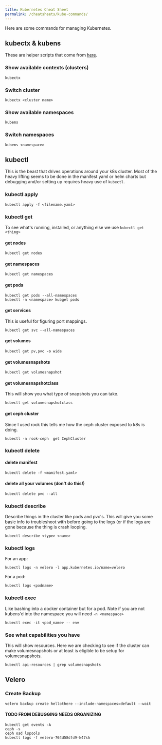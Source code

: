 ```yaml
---
title: Kubernetes Cheat Sheet
permalink: /cheatsheets/kube-commands/
---
```


Here are some commands for managing Kubernetes.

## kubectx & kubens

These are helper scripts that come from [here](https://github.com/ahmetb/kubectx).

### Show available contexts (clusters)

```
kubectx
```

### Switch cluster

```
kubectx <cluster name>
```

### Show available namespaces

```
kubens
```

### Switch namespaces

```
kubens <namespace>
```

## kubectl

This is the beast that drives operations around your k8s cluster. Most of the heavy lifting seems to be done in the manifest yaml or helm charts but debugging and/or setting up requires heavy use of `kubectl`.

### kubectl apply

```
kubectl apply -f <filename.yaml>
```

### kubectl get

To see what's running, installed, or anything else we use `kubectl get <thing>`

#### get nodes

```
kubectl get nodes
```

#### get namespaces

```
kubectl get namespaces
```

#### get pods

```
kubectl get pods --all-namespaces
kubectl -n <namespace> kubget pods 
```

#### get services

This is useful for figuring port mappings.

```
kubectl get svc --all-namespaces
```

#### get volumes

```
kubectl get pv,pvc -o wide
```
#### get volumesnapshots

```
kubectl get volumesnapshot
```

#### get volumesnapshotclass

This will show you what type of snapshots you can take.

```
kubectl get volumesnapshotclass
```

#### get ceph cluster

Since I used rook this tells me how the ceph cluster exposed to k8s is doing.

```
kubectl -n rook-ceph  get CephCluster
```

### kubectl delete

#### delete manifest

```
kubectl delete -f <manifest.yaml>
```

#### delete all your volumes (don't do this!)

```
kubectl delete pvc --all
```

### kubectl describe

Describe things in the cluster like pods and pvc's. This will give you some basic info to troubleshoot with before going to the logs (or if the logs are gone because the thing is crash looping.

```
kubectl describe <type> <name>
```

### kubectl logs

For an app:

```
kubectl logs -n velero -l app.kubernetes.io/name=velero
```

For a pod:

```
kubectl logs <podname>
```

### kubectl exec

Like bashing into a docker container but for a pod. Note if you are not kubens'd into the namespace you will need `-n <namespace>`

```
kubectl exec -it <pod_name> -- env
```

### See what capabilities you have

This will show resources. Here we are checking to see if the cluster can make volumesnapshots or at least is eligible to be setup for volumesnapshots.

```
kubectl api-resources | grep volumesnapshots
```

## Velero

### Create Backup

```
velero backup create hellothere --include-namespaces=default --wait
```

#### TODO FROM DEBUGGING NEEDS ORGANIZING

```
kubectl get events -A
ceph -s
ceph osd lspools
kubectl logs -f velero-764d58dfd9-k47sh
```

